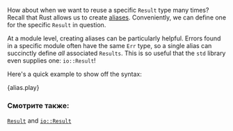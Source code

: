 How about when we want to reuse a specific `Result` type many times?
Recall that Rust allows us to create [aliases][typealias]. Conveniently,
we can define one for the specific `Result` in question.

At a module level, creating aliases can be particularly helpful. Errors
found in a specific module often have the same `Err` type, so a single alias
can succinctly define *all* associated `Results`.
This is so useful that the `std` library even supplies one: `io::Result`!

Here's a quick example to show off the syntax:

{alias.play}

### Смотрите также:

[`Result`][result] and [`io::Result`][io_result]

[typealias]: ../../cast/alias.html
[result]: https://doc.rust-lang.org/std/result/enum.Result.html
[io_result]: https://doc.rust-lang.org/std/io/type.Result.html
